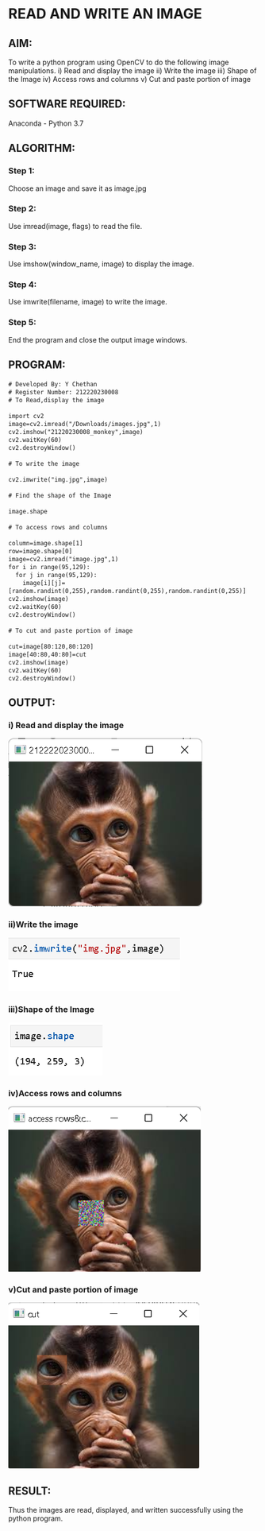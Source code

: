 # READ AND WRITE AN IMAGE

## AIM:
To write a python program using OpenCV to do the following image manipulations. 
i) Read and display the image
ii) Write the image
iii) Shape of the Image
iv) Access rows and columns
v) Cut and paste portion of image
## SOFTWARE REQUIRED:
Anaconda - Python 3.7
## ALGORITHM:
### Step 1: 
Choose an image and save it as image.jpg
### Step 2:
Use imread(image, flags) to read the file.
### Step 3:
Use imshow(window_name, image) to display the image.
### Step 4:
Use imwrite(filename, image) to write the image.
### Step 5:
End the program and close the output image windows.
## PROGRAM:
```
# Developed By: Y Chethan 
# Register Number: 212220230008
# To Read,display the image

import cv2
image=cv2.imread("/Downloads/images.jpg",1)
cv2.imshow("21220230008_monkey",image)
cv2.waitKey(60)
cv2.destroyWindow()

# To write the image

cv2.imwrite("img.jpg",image)

# Find the shape of the Image

image.shape

# To access rows and columns

column=image.shape[1]
row=image.shape[0]
image=cv2.imread("image.jpg",1)
for i in range(95,129):
  for j in range(95,129):
    image[i][j]=[random.randint(0,255),random.randint(0,255),random.randint(0,255)]
cv2.imshow(image)
cv2.waitKey(60)
cv2.destroyWindow()

# To cut and paste portion of image

cut=image[80:120,80:120]
image[40:80,40:80]=cut
cv2.imshow(image)
cv2.waitKey(60)
cv2.destroyWindow()
```

## OUTPUT:
### i) Read and display the image
![](images/show.png)
### ii)Write the image
![](images/write.png)
### iii)Shape of the Image
![](images/shape.png)
### iv)Access rows and columns
![](images/access.png)
### v)Cut and paste portion of image
![](images/cut.png)
## RESULT:
Thus the images are read, displayed, and written successfully using the python program.

